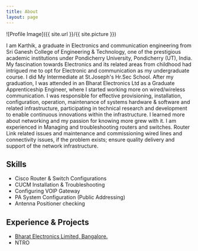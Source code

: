 ```yaml
---
title: About
layout: page
---
```

![Profile Image]({{ site.url }}/{{ site.picture }})

<p>I am Karthik, a graduate in Electronics and communication engineering from Sri Ganesh College of Engineering & Technology, one of the prestigious academic institutions under Pondicherry University, Pondicherry (UT), India. My fascination towards Electronics and its related areas from childhood had intrigued me to opt for Electronic and communication as my undergraduate course. I did My Intermediate at St.Joseph's Hr.Sec School. 
After my graduation, I was attended in an Bharat Electronics Ltd as a Graduate Apprenticeship Engineer, where I started working more on wired/wireless communication. I was responsible for effective provisioning, installation, configuration, operation, maintenance of systems hardware & software and related infrastructure, participating in technical research and development to enable continuous innovations within the infrastructure. I learned more about networking and my passion for knowing more grew with it.
I am experienced in Managing and troubleshooting routers and switches. Router Link related issues and maintenance and commissioning wired lines and connectivity issues, if the problem exists; ensure quality delivery and support of the network infrastructure.</p>

<h2>Skills</h2>

<ul class="skill-list">
	<li>Cisco Router & Switch Configurations</li>
	<li>CUCM Installation & Troubleshooting</li>
	<li>Configuring VOIP Gateway</li>
	<li>PA System Configuration (Public Addressing)</li>
	<li>Antenna Positioner checking</li>
	
</ul>

<h2>Experience & Projects</h2>

<ul>
	<li><a href="http://bel-india.co.in/">Bharat Electronics Limited, Bangalore.</a></li>
	<li>NTRO</li>
</ul>
